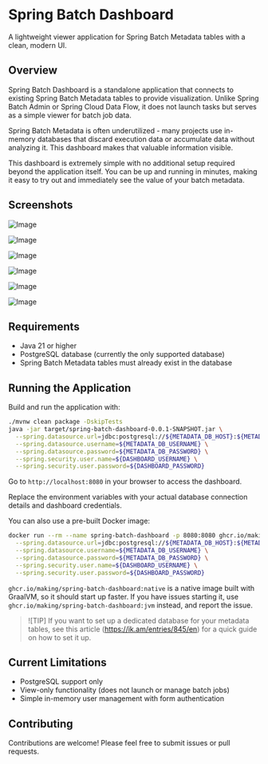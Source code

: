 # Spring Batch Dashboard

A lightweight viewer application for Spring Batch Metadata tables with a clean, modern UI.

## Overview

Spring Batch Dashboard is a standalone application that connects to existing Spring Batch Metadata tables to provide visualization. Unlike Spring Batch Admin or Spring Cloud Data Flow, it does not launch tasks but serves as a simple viewer for batch job data.

Spring Batch Metadata is often underutilized - many projects use in-memory databases that discard execution data or accumulate data without analyzing it. This dashboard makes that valuable information visible.

This dashboard is extremely simple with no additional setup required beyond the application itself. You can be up and running in minutes, making it easy to try out and immediately see the value of your batch metadata.

## Screenshots

![Image](https://github.com/user-attachments/assets/ea1a4dab-5251-495f-8090-9b439040b527)

![Image](https://github.com/user-attachments/assets/0e8852d3-3470-45ce-b927-a780ff735f66)

![Image](https://github.com/user-attachments/assets/1f255666-75a8-41f2-9861-027d6e5c3519)

![Image](https://github.com/user-attachments/assets/e51f96ee-8a70-46c2-8509-83941f873482)

![Image](https://github.com/user-attachments/assets/7efa6a8b-d5a9-43f1-9aba-422eaf8dffb8)

![Image](https://github.com/user-attachments/assets/40d4788e-ec66-4a4e-97e8-dc9b5538568d)

## Requirements

- Java 21 or higher
- PostgreSQL database (currently the only supported database)
- Spring Batch Metadata tables must already exist in the database

## Running the Application

Build and run the application with:

```bash
./mvnw clean package -DskipTests
java -jar target/spring-batch-dashboard-0.0.1-SNAPSHOT.jar \
  --spring.datasource.url=jdbc:postgresql://${METADATA_DB_HOST}:${METADATA_DB_PORT}/${METADATA_DB_NAME} \
  --spring.datasource.username=${METADATA_DB_USERNAME} \
  --spring.datasource.password=${METADATA_DB_PASSWORD} \
  --spring.security.user.name=${DASHBOARD_USERNAME} \
  --spring.security.user.password=${DASHBOARD_PASSWORD}
```

Go to `http://localhost:8080` in your browser to access the dashboard.

Replace the environment variables with your actual database connection details and dashboard credentials.

You can also use a pre-built Docker image:

```bash
docker run --rm --name spring-batch-dashboard -p 8080:8080 ghcr.io/making/spring-batch-dashboard:native \
  --spring.datasource.url=jdbc:postgresql://${METADATA_DB_HOST}:${METADATA_DB_PORT}/${METADATA_DB_NAME} \
  --spring.datasource.username=${METADATA_DB_USERNAME} \
  --spring.datasource.password=${METADATA_DB_PASSWORD} \
  --spring.security.user.name=${DASHBOARD_USERNAME} \
  --spring.security.user.password=${DASHBOARD_PASSWORD}
```

`ghcr.io/making/spring-batch-dashboard:native` is a native image built with GraalVM, so it should start up faster. If you have issues starting it, use `ghcr.io/making/spring-batch-dashboard:jvm` instead, and report the issue.

> ![TIP]
> If you want to set up a dedicated database for your metadata tables, see this article (https://ik.am/entries/845/en) for a quick guide on how to set it up.

## Current Limitations

- PostgreSQL support only
- View-only functionality (does not launch or manage batch jobs)
- Simple in-memory user management with form authentication

## Contributing

Contributions are welcome! Please feel free to submit issues or pull requests.
